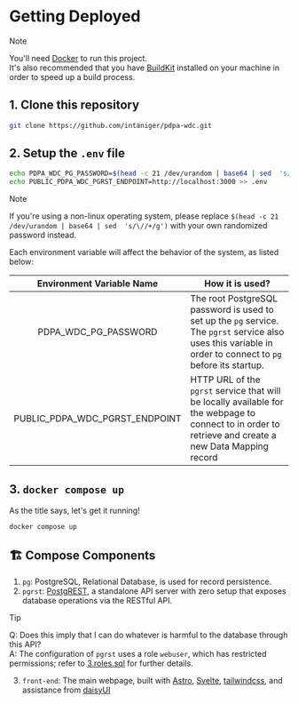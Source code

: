 # Getting Deployed
> [!NOTE]
> You'll need [Docker](https://www.docker.com/) to run this project. <br />
> It's also recommended that you have [BuildKit](https://docs.docker.com/build/buildkit/) installed on your machine in order to speed up a build process.


## 1. Clone this repository

```sh
git clone https://github.com/intaniger/pdpa-wdc.git
```

## 2. Setup the `.env` file

```sh
echo PDPA_WDC_PG_PASSWORD=$(head -c 21 /dev/urandom | base64 | sed  's/\//+/g') > .env # random pg password
echo PUBLIC_PDPA_WDC_PGRST_ENDPOINT=http://localhost:3000 >> .env
```
> [!NOTE] 
> If you're using a non-linux operating system, please replace `$(head -c 21 /dev/urandom | base64 | sed  's/\//+/g')` with your own randomized password instead.

Each environment variable will affect the behavior of the system, as listed below:

| Environment Variable Name | How it is used? |
| :---: | --- |
| PDPA_WDC_PG_PASSWORD | The root PostgreSQL password is used to set up the `pg` service. <br />  The `pgrst` service also uses this variable in order to connect to `pg` before its startup. |
| PUBLIC_PDPA_WDC_PGRST_ENDPOINT | HTTP URL of the `pgrst` service that will be locally available for the webpage to connect to in order to retrieve and create a new Data Mapping record |

## 3. `docker compose up`

As the title says, let's get it running!

```sh
docker compose up
```

## 🏗️ Compose Components

1. `pg`: PostgreSQL, Relational Database, is used for record persistence.
2. `pgrst`: [PostgREST](https://docs.postgrest.org/en/v12/), a standalone API server with zero setup that exposes database operations via the RESTful API.
  > [!TIP]
  > Q: Does this imply that I can do whatever is harmful to the database through this API?
  > <br /> A: The configuration of `pgrst` uses a role `webuser`, which has restricted permissions; refer to [3.roles.sql](db/3.roles.sql) for further details.
3. `front-end`: The main webpage, built with [Astro](https://astro.build/), [Svelte](https://svelte.dev/), [tailwindcss](https://tailwindcss.com/), and assistance from [daisyUI](https://daisyui.com/)
